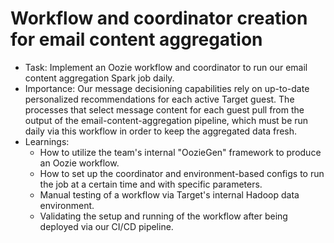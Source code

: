# Workflow and coordinator creation for email content aggregation

- Task: Implement an Oozie workflow and coordinator to run our email content aggregation Spark job daily.
- Importance: Our message decisioning capabilities rely on up-to-date personalized recommendations for each active Target guest. The processes that select message content for each guest pull from the output of the email-content-aggregation pipeline, which must be run daily via this workflow in order to keep the aggregated data fresh.
- Learnings:
  - How to utilize the team's internal "OozieGen" framework to produce an Oozie workflow.
  - How to set up the coordinator and environment-based configs to run the job at a certain time and with specific parameters.
  - Manual testing of a workflow via Target's internal Hadoop data environment.
  - Validating the setup and running of the workflow after being deployed via our CI/CD pipeline.